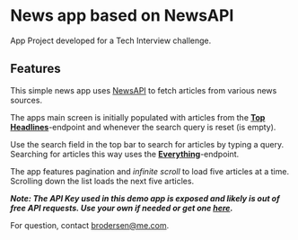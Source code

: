 # News app based on NewsAPI
App Project developed for a Tech Interview challenge.

## Features

This simple news app uses [NewsAPI](https://newsapi.org) to fetch articles from various news sources.

The apps main screen is initially populated with articles from the **[Top Headlines](https://newsapi.org/docs/endpoints/top-headlines)**-endpoint and whenever the search query is reset (is empty).

Use the search field in the top bar to search for articles by typing a query. Searching for articles this way uses the **[Everything](https://newsapi.org/docs/endpoints/everything)**-endpoint.

The app features pagination and _infinite scroll_ to load five articles at a time. Scrolling down the list loads the next five articles.

***Note: The API Key used in this demo app is exposed and likely is out of free API requests. Use your own if needed or get one [here](https://newsapi.org/register).***

For question, contact [brodersen@me.com](mailto:brodersen@me.com).
